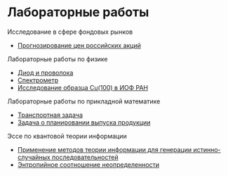 # Лабораторные работы 
Исследование в сфере фондовых рынков 

 - <a href=https://github.com/Kirill-Shokhin/Laboratory-work/blob/main/Прогнозирование%20цен%20российских%20акций.ipynb>Прогнозирование цен российских акций</a>

Лабораторные работы по физике
 - <a href=https://github.com/Kirill-Shokhin/Laboratory-work/blob/main/Диод%2BПроволока.ipynb>Диод и проволока</a>
 - <a href=https://github.com/Kirill-Shokhin/Laboratory-work/blob/main/Спектрометр.ipynb>Спектрометр</a>
 - <a href=https://github.com/Kirill-Shokhin/Laboratory-work/blob/main/Отчет%20по%20исследованию%20образца.pdf>Исследование образца Cu(100) в ИОФ РАН</a>

 Лабораторные работы по прикладной математике
 
 - <a href=https://github.com/Kirill-Shokhin/Laboratory-work/blob/main/Транспортная%20задача.ipynb>Транспортная задача</a>
 - <a href=https://github.com/Kirill-Shokhin/Laboratory-work/blob/main/Задача%20о%20планировании%20выпуска%20продукции.ipynb>Задача о планировании выпуска продукции</a>

Эссе по квантовой теории информации

 - <a href=https://github.com/Kirill-Shokhin/Laboratory-work/blob/main/Применение%20методов%20теории%20информации%20для%20генерации%20случайных%20последовательностей.pdf>Применение методов теории информации для генерации истинно-случайных последовательностей</a>
 - <a href=https://github.com/Kirill-Shokhin/Laboratory-work/blob/main/Энтропийное%20соотношение%20неопределенности.pdf>Энтропийное соотношение неопределенности</a>
